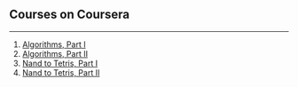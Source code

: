 ## Courses on Coursera

---

1. [Algorithms, Part I](https://www.coursera.org/learn/algorithms-part1)
2. [Algorithms, Part II](https://www.coursera.org/learn/algorithms-part2)
3. [Nand to Tetris, Part I](https://www.coursera.org/learn/build-a-computer)
4. [Nand to Tetris, Part II](https://www.coursera.org/learn/nand2tetris2)